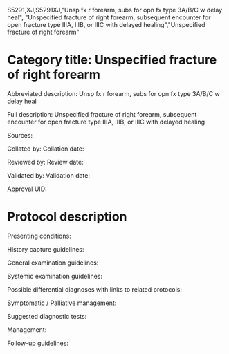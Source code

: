 S5291,XJ,S5291XJ,"Unsp fx r forearm, subs for opn fx type 3A/B/C w delay heal", "Unspecified fracture of right forearm, subsequent encounter for open fracture type IIIA, IIIB, or IIIC with delayed healing","Unspecified fracture of right forearm"
# Category title: Unspecified fracture of right forearm

Abbreviated description: Unsp fx r forearm, subs for opn fx type 3A/B/C w delay heal

Full description: Unspecified fracture of right forearm, subsequent encounter for open fracture type IIIA, IIIB, or IIIC with delayed healing

Sources:

Collated by:
Collation date:

Reviewed by:
Review date:

Validated by:
Validation date:

Approval UID:

# Protocol description

Presenting conditions:

History capture guidelines:

General examination guidelines:

Systemic examination guidelines:

Possible differential diagnoses with links to related protocols:

Symptomatic / Palliative management:

Suggested diagnostic tests:

Management:

Follow-up guidelines:
